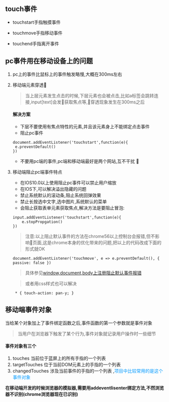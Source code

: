 ## touch事件
+ touchstart手指触摸事件

+ touchmove手指移动事件

+ touchend手指离开事件

## pc事件用在移动设备上的问题
1. pc上的事件比鼠标上的事件触发略慢,大概在300ms左右
2. 移动端元素穿透
    >当上层元素发生点击的时候,下层元素也会被点击,比如a标签会跳转连接,input[text]会发获取焦点等,穿透现象发生在300ms之后
    #### 解决方案
     + 下层不要使用有焦点特性的元素,并且该元素身上不能绑定点击事件
     + 阻止pc事件
     ```
     document.addEventListener('touchstart',function(e){
      e.preventDefault()
     })
     ```
     + 不要用pc端的事件,pc端和移动端最好是两个网站,互不干扰

3. 移动端阻止pc端事件特点
    + 在IOS10.0以上使用阻止pc事件可以禁止用户缩放
    + 在IOS下,可以解决溢出隐藏的问题
    + 禁止系统默认的滚动条,阻止系统回弹效果
    + 禁止长按选中文字,选中图片,系统默认的菜单
    + 会阻止获取表单元素获取焦点,解决方法是要阻止冒泡:
    ```
    input.addEventListener('touchstart',function(e){
        e.stopPropgation()
    })
    ```
    >注意:以上阻止默认事件的方法在chrome56以上控制台会报错,但不影响页面,这是chrome本身的优化带来的问题,把以上的代码改成下面的形式就OK
    ```
    document.addEventListener('touchmove', e => e.preventDefault(), { passive: false })
    ```
    >具体参见[window,document,body上注册阻止默认事件报错](https://segmentfault.com/a/1190000008512184)
    
    >或者用css样式也可以解决
    ``` 
     * { touch-action: pan-y; }
    ```

## 移动端事件对象
当给某个对象加上了事件绑定函数之后,事件函数的第一个参数就是事件对象
>当用户在浏览器下触发了某个行为,事件对象就记录用户操作时一些细节
#### 事件对象有三个
1. touches 当前位于蓝屏上的所有手指的一个列表
2. targetTouches 位于当前DOM元素上的手指的一个列表
3. changedTouches 涉及当前事件的手指的一个列表 ,<font color=#0099ff>项目中比较常用的是这个事件对象</font>

**在移动端开发的时候浏览器的模拟器,需要用addeventlisenter绑定方法,不然浏览器不识别(chrome浏览器现在已识别)**

